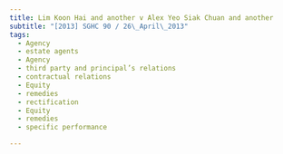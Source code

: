 ```yaml
---
title: Lim Koon Hai and another v Alex Yeo Siak Chuan and another 
subtitle: "[2013] SGHC 90 / 26\_April\_2013"
tags:
  - Agency
  - estate agents
  - Agency
  - third party and principal’s relations
  - contractual relations
  - Equity
  - remedies
  - rectification
  - Equity
  - remedies
  - specific performance

---
```


